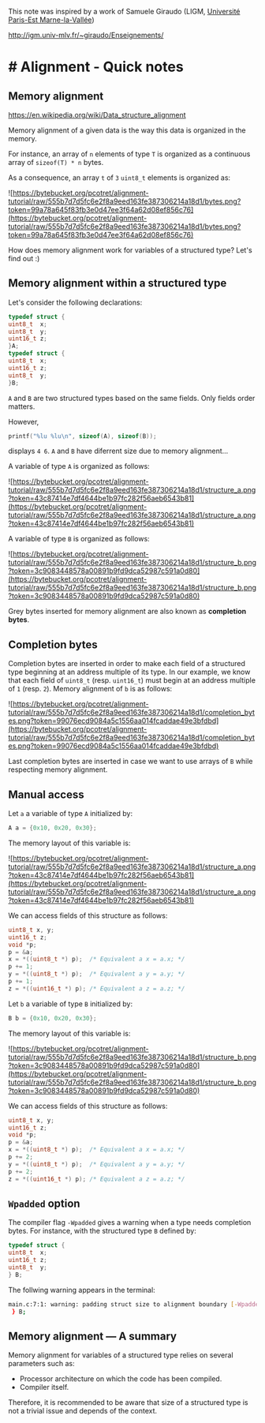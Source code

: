 This note was inspired by a work of Samuele Giraudo (LIGM, [Université Paris-Est Marne-la-Vallée](http://www.univ-mlv.fr/))

http://igm.univ-mlv.fr/~giraudo/Enseignements/

# # Alignment - Quick notes

## Memory alignment

https://en.wikipedia.org/wiki/Data_structure_alignment

Memory alignment of a given data is the way this data is organized in the memory.

For instance, an array of `n` elements of type `T` is organized as a continuous array of `sizeof(T) * n` bytes. 

As a consequence, an array `t` of `3`  `uint8_t` elements is organized as:

![https://bytebucket.org/pcotret/alignment-tutorial/raw/555b7d7d5fc6e2f8a9eed163fe387306214a18d1/bytes.png?token=99a78a645f83fb3e0d47ee3f64a62d08ef856c76](https://bytebucket.org/pcotret/alignment-tutorial/raw/555b7d7d5fc6e2f8a9eed163fe387306214a18d1/bytes.png?token=99a78a645f83fb3e0d47ee3f64a62d08ef856c76)

How does memory alignment work for variables of a structured type? Let's find out :)

## Memory alignment within a structured type

Let's consider the following declarations:

```c
typedef struct {
uint8_t  x;
uint8_t  y;
uint16_t z;
}A;
typedef struct {
uint8_t  x;
uint16_t z;
uint8_t  y;
}B;
```

`A` and `B` are two structured types based on the same fields. Only fields order matters.

However,

```c
printf("%lu %lu\n", sizeof(A), sizeof(B));
```

displays `4 6`. `A` and `B` have diferrent size due to memory alignment...

A variable of type `A` is organized as follows:

![https://bytebucket.org/pcotret/alignment-tutorial/raw/555b7d7d5fc6e2f8a9eed163fe387306214a18d1/structure_a.png?token=43c87414e7df4644be1b97fc282f56aeb6543b81](https://bytebucket.org/pcotret/alignment-tutorial/raw/555b7d7d5fc6e2f8a9eed163fe387306214a18d1/structure_a.png?token=43c87414e7df4644be1b97fc282f56aeb6543b81)

A variable of type `B` is organized as follows:

![https://bytebucket.org/pcotret/alignment-tutorial/raw/555b7d7d5fc6e2f8a9eed163fe387306214a18d1/structure_b.png?token=3c9083448578a00891b9fd9dca52987c591a0d80](https://bytebucket.org/pcotret/alignment-tutorial/raw/555b7d7d5fc6e2f8a9eed163fe387306214a18d1/structure_b.png?token=3c9083448578a00891b9fd9dca52987c591a0d80)

Grey bytes inserted for memory alignment are also known as  **completion bytes**.

## Completion bytes

Completion bytes are inserted in order to make each field of a structured type beginning at an address multiple of its type. In our example,  we know that each field of  `uint8_t` (resp. `uint16_t`) must begin at an address multiple of `1` (resp. `2`). Memory alignment of  `b` is as follows:

![https://bytebucket.org/pcotret/alignment-tutorial/raw/555b7d7d5fc6e2f8a9eed163fe387306214a18d1/completion_bytes.png?token=99076ecd9084a5c1556aa014fcaddae49e3bfdbd](https://bytebucket.org/pcotret/alignment-tutorial/raw/555b7d7d5fc6e2f8a9eed163fe387306214a18d1/completion_bytes.png?token=99076ecd9084a5c1556aa014fcaddae49e3bfdbd)

Last completion bytes are inserted in case we want to use arrays of `B` while respecting memory alignment.

## Manual access

Let `a` a variable of type `A` initialized by:

```c
A a = {0x10, 0x20, 0x30};
```

The memory layout of this variable is:

![https://bytebucket.org/pcotret/alignment-tutorial/raw/555b7d7d5fc6e2f8a9eed163fe387306214a18d1/structure_a.png?token=43c87414e7df4644be1b97fc282f56aeb6543b81](https://bytebucket.org/pcotret/alignment-tutorial/raw/555b7d7d5fc6e2f8a9eed163fe387306214a18d1/structure_a.png?token=43c87414e7df4644be1b97fc282f56aeb6543b81)

We can access fields of this structure as follows:

```c
uint8_t x, y;
uint16_t z;
void *p;
p = &a;
x = *((uint8_t *) p);  /* Equivalent a x = a.x; */
p += 1;
y = *((uint8_t *) p);  /* Equivalent a y = a.y; */
p += 1;
z = *((uint16_t *) p); /* Equivalent a z = a.z; */
```

Let `b` a variable of type `B` initialized by:

```c
B b = {0x10, 0x20, 0x30};
```

The memory layout of this variable is:

![https://bytebucket.org/pcotret/alignment-tutorial/raw/555b7d7d5fc6e2f8a9eed163fe387306214a18d1/structure_b.png?token=3c9083448578a00891b9fd9dca52987c591a0d80](https://bytebucket.org/pcotret/alignment-tutorial/raw/555b7d7d5fc6e2f8a9eed163fe387306214a18d1/structure_b.png?token=3c9083448578a00891b9fd9dca52987c591a0d80)

We can access fields of this structure as follows:

```c
uint8_t x, y;
uint16_t z;
void *p;
p = &a;
x = *((uint8_t *) p);  /* Equivalent a x = a.x; */
p += 2;
y = *((uint8_t *) p);  /* Equivalent a y = a.y; */
p += 2;
z = *((uint16_t *) p); /* Equivalent a z = a.z; */
```

## `Wpadded` option

The compiler flag `-Wpadded` gives a warning when a type needs completion bytes. For instance, with the structured type `B` defined by:

```c
typedef struct {
uint8_t  x;
uint16_t z;
uint8_t  y;
} B;
```

The follwing warning appears in the terminal:

```bash
main.c:7:1: warning: padding struct size to alignment boundary [-Wpadded]
 } B;
```

## Memory alignment — A summary

Memory alignment for variables of a structured type relies on several parameters such as:

- Processor architecture on which the code has been compiled.
- Compiler itself.

Therefore, it is recommended to be aware that size of a structured type is not a trivial issue and depends of the context.

